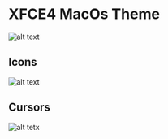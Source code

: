 # XFCE4 MacOs Theme

![alt text](https://images.pling.com/img/00/00/32/24/44/1403328/7c76036e5f9dad4aaeb775c16ff6c914ba9de055eea89c245248a9460bf0f2ea78af.png)

## Icons

![alt text](https://github.com/vinceliuice/WhiteSur-icon-theme/raw/master/preview.png)

## Cursors

![alt tetx](https://github.com/vinceliuice/WhiteSur-cursors/raw/master/preview.png)